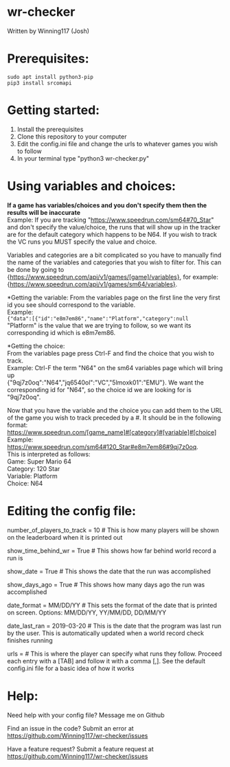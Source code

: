 # wr-checker
Written by Winning117 (Josh)

# Prerequisites:
```sudo apt install python3-pip```  <br />
```pip3 install srcomapi```  <br />

# Getting started:
1) Install the prerequisites <br />
2) Clone this repository to your computer <br />
3) Edit the config.ini file and change the urls to whatever games you wish to follow
4) In your terminal type "python3 wr-checker.py"


# Using variables and choices:

**If a game has variables/choices and you don't specify them then the results will be inaccurate** <br />
Example: If you are tracking "https://www.speedrun.com/sm64#70_Star" and don't specify the value/choice, the runs that will show up in the tracker are for the default category which happens to be N64. If you wish to track the VC runs you MUST specify the value and choice. <br />

Variables and categories are a bit complicated so you have to manually find the name of the variables and categories that you wish to filter for. This can be done by going to {https://www.speedrun.com/api/v1/games/[game]/variables}, for example: {https://www.speedrun.com/api/v1/games/sm64/variables}. <br />


*Getting the variable:
From the variables page on the first line the very first id you see should correspond to the variable. <br />
Example: <br />
```{"data":[{"id":"e8m7em86","name":"Platform","category":null``` <br />
"Platform" is the value that we are trying to follow, so we want its corresponding id which is e8m7em86. <br />

*Getting the choice: <br />
From the variables page press Ctrl-F and find the choice that you wish to track. <br />
Example: Ctrl-F the term "N64" on the sm64 variables page which will bring up  <br />{"9qj7z0oq":"N64","jq6540ol":"VC","5lmoxk01":"EMU"}. We want the corresponding id for "N64", so the choice id we are looking for is "9qj7z0oq". <br />

Now that you have the variable and the choice you can add them to the URL of the game you wish to track preceded by a #. It should be in the following format: <br />
https://www.speedrun.com/[game_name]#[category]#[variable]#[choice] <br />
Example: https://www.speedrun.com/sm64#120_Star#e8m7em86#9qj7z0oq. <br />
This is interpreted as follows: <br />
Game: Super Mario 64 <br />
Category: 120 Star <br />
Variable: Platform <br />
Choice: N64 <br />



# Editing the config file:
number_of_players_to_track = 10 # This is how many players will be shown on the leaderboard when it is printed out <br />

show_time_behind_wr = True # This shows how far behind world record a run is <br />

show_date = True # This shows the date that the run was accomplished <br />

show_days_ago = True # This shows how many days ago the run was accomplished <br />

date_format = MM/DD/YY # This sets the format of the date that is printed on screen. Options: MM/DD/YY, YY/MM/DD, DD/MM/YY <br />

date_last_ran = 2019-03-20 # This is the date that the program was last run by the user. This is automatically updated when a world record check finishes running <br />

urls =  # This is where the player can specify what runs they follow. Proceed each entry with a [TAB] and follow it with a comma [,]. See the default config.ini file for a basic idea of how it works <br />



# Help:
Need help with your config file? Message me on Github

Find an issue in the code? Submit an error at https://github.com/Winning117/wr-checker/issues

Have a feature request? Submit a feature request at https://github.com/Winning117/wr-checker/issues
